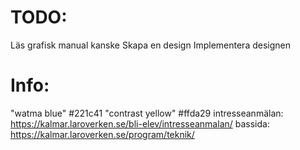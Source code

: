 # TODO:
Läs grafisk manual kanske
Skapa en design
Implementera designen

# Info:
"watma blue" #221c41
"contrast yellow" #ffda29
intresseanmälan: https://kalmar.laroverken.se/bli-elev/intresseanmalan/
bassida: https://kalmar.laroverken.se/program/teknik/